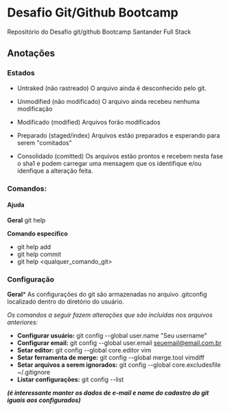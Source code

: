 # Desafio Git/Github Bootcamp

Repositório do Desafio git/github Bootcamp Santander Full Stack

## Anotações 

### Estados

- Untraked (não rastreado)
  O arquivo ainda é desconhecido pelo git.

- Unmodified (não modificado)
  O arquivo ainda recebeu nenhuma modificação

- Modificado (modified)
  Arquivos forão modificados

- Preparado (staged/index)
  Arquivos estão preparados e esperando para serem "comitados"

- Consolidado (comitted)
  Os arquivos estão prontos e recebem nesta fase o sha1 e podem carregar uma mensagem que os identifique e/ou idenfique a alteração feita.

### Comandos:
#### Ajuda
**Geral** 
  git help

**Comando específico**
- git help add
- git help commit
- git help <qualquer_comando_git>

### Configuração
**Geral***
As configurações do git são armazenadas no arquivo .gitconfig localizado dentro do diretório do usuário.

_Os comandos a seguir fazem alterações que são incluídas nos arquivos anteriores:_ 

- **Configurar usuário:** git config --global user.name "Seu username"
- **Configurar email:** git config --global user.email seuemail@email.com.br
- **Setar editor:** git config --global core.editor vim
- **Setar ferramenta de merge:** git config --global merge.tool vimdiff
- **Setar arquivos a serem ignorados:** git config --global core.excludesfile ~/.gitignore
- **Listar configurações:** git config --list

___(é interessante manter os dados de e-mail e name do cadastro do git iguais aos configurados)___


